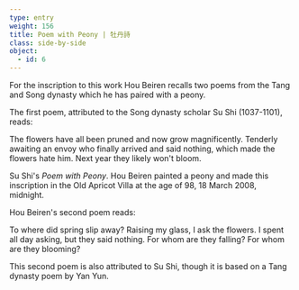 ```yaml
---
type: entry
weight: 156
title: Poem with Peony | 牡丹詩
class: side-by-side
object:
  - id: 6
---
```

For the inscription to this work Hou Beiren recalls two poems from the Tang and Song dynasty which he has paired with a peony.

The first poem, attributed to the Song dynasty scholar Su Shi (1037-1101), reads:

The flowers have all been pruned and now grow magnificently. Tenderly awaiting an envoy who finally arrived and said nothing, which made the flowers hate him. Next year they likely won't bloom.

Su Shi's *Poem with Peony*. Hou Beiren painted a peony and made this inscription in the Old Apricot Villa at the age of 98, 18 March 2008, midnight.

Hou Beiren's second poem reads:

To where did spring slip away? Raising my glass, I ask the flowers. I spent all day asking, but they said nothing. For whom are they falling? For whom are they blooming?

This second poem is also attributed to Su Shi, though it is based on a Tang dynasty poem by Yan Yun.
